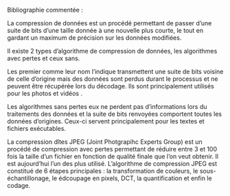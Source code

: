 Bibliographie commentée :

La compression de données est un procédé permettant de passer d’une suite de bits d’une taille donnée à une nouvelle plus courte, le tout en gardant un maximum de précision sur les données modifiées.

Il existe 2 types d’algorithme de compression de données, les algorithmes avec pertes et ceux sans.

Les premier comme leur nom l’indique transmettent une suite de bits voisine de celle d’origine mais des données sont perdus durant le processus et ne peuvent être récupérée lors du décodage. Ils sont principalement utilisés pour les photos et vidéos .

Les algorithmes sans pertes eux ne perdent pas d’informations lors du traitements des données et la suite de bits renvoyées comportent toutes les données d’origines. Ceux-ci servent principalement pour les textes et fichiers exécutables.

La compression dîtes JPEG (Joint Photgrapihc Experts Group) est un procédé de compression avec pertes permettant de réduire entre 3 et 100 fois la taille d’un fichier en fonction de qualité finale que l’on veut obtenir. Il est aujourd’hui l’un des plus utilisé.
L’algorithme de compression JPEG est constitué de 6 étapes principales : la transformation de couleurs, le sous-échantillonage, le édcoupage en pixels, DCT, la quantification et enfin le codage.

